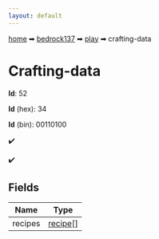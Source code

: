 ```yaml
---
layout: default
---
```


[home](/) ➡ [bedrock137](/protocol/bedrock137) ➡ [play](/protocol/bedrock137/play) ➡ crafting-data

# Crafting-data

**Id**: 52

**Id** (hex): 34

**Id** (bin): 00110100

✔️

✔️

## Fields

Name | Type
---|---
recipes | [recipe](/protocol/bedrock137/types/recipe)[]

